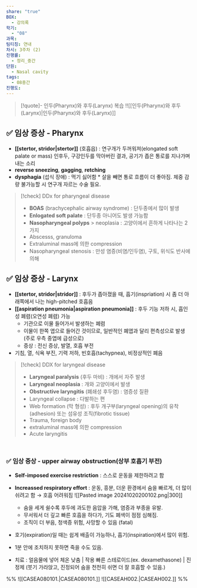 ```yaml
---
share: "true"
BOX:
  - 강의록
학기:
  - "08"
과목: 
팀티칭: 연내
차시: 3주차 (2)
진행률:
  - 정리_중간
단원:
  - Nasal cavity
tags:
  - 08중간
진행도: 
---
```


>[!quote]- 인두(Pharynx)와 후두(Larynx) 복습
!![[인두(Pharynx)와 후두(Larynx)|인두(Pharynx)와 후두(Larynx)]]

## ✅ 임상 증상 - Pharynx
- **[[stertor, stridor|stertor]]** (호흡읍) : 연구개가 두꺼워져(elongated soft palate or mass) 인후두, 구강인두를 막아버린 결과, 공기가 좁은 통로를 지나가며 내는 소리
- **reverse sneezing**, **gagging**, **retching**
- **dysphagia** (섭식 장애) : 먹기 싫어함
\* 살을 빼면 통로 흐름이 더 좋아짐. 체중 감량 불가능할 시 연구개 자르는 수술 필요.
>[!check] DDx for pharyngeal disease
>- **BOAS** (brachycephalic airway syndrome) : 단두종에서 많이 발생
>- **Enlogated soft palate** : 단두종 아니어도 발생 가능함
>- **Nasopharyngeal polyps** > neoplasia : 고양이에서 흔하게 나타나는 2가지
>- Abscesss, granuloma
>- Extraluminal mass에 의한 compression
>- Nasopharyngeal stenosis : 만성 염증(비염/인두염), 구토, 위식도 반사에 의해

## ✅ 임상 증상 - Larynx
- **[[stertor, stridor|stridor]]** : 후두가 좁아졌을 때, 흡기(inspriation) 시 좀 더 아래쪽에서 나는 high-pitched 호흡음
- **[[aspiration pneumonia|aspiration pneumonia]]** : 후두 기능 저하 시, 흡인성 폐렴(오연성 폐렴) 가능
	- 기관으로 이물 들어가서 발생하는 폐렴
	- 이물이 한쪽 엽으로 들어간 것이므로, 일반적인 폐엽과 달리 편측성으로 발생 (주로 우측 중엽에 급성으로)
	- 증상 : 전신 증상, 발열, 호흡 부전
- 기침, 열, 식욕 부진, 기력 저하, 빈호흡(tachypnea), 비정상적인 폐음

>[!check] DDX for laryngeal disease
>- **Laryngeal paralysis** (후두 마비) : 개에서 자주 발생
>- **Laryngeal neoplasia** : 개와 고양이에서 발생
>- **Obstructive laryngitis** (폐쇄성 후두염) : 염증성 질환
>- Laryngeal collapse : 다발하는 편
>- Web formation (막 형성) : 후두 개구부(laryngeal opening)의 유착(adhesion) 또는 섬유성 조직(fibrotic tissue)
>- Trauma, foreign body
>- extraluminal mass에 의한 compression
>- Acute laryngitis

<br>


### ✅ 임상 증상 - upper airway obstruction(상부 호흡기 부전)
- **Self-imposed exercise restriction** : 스스로 운동을 제한하려고 함
- **Increassed respiratory effort** : 운동, 흥분, 더운 환경에서 숨을 빠르게, 더 많이 쉬려고 함 → 호흡 어려워짐
	![[Pasted image 20241020200102.png|300]]
	- 숨을 세게 쉴수록 후두에 과도한 음압을 가해, 염증과 부종을 유발.
	- 무서워서 더 깊고 빠른 호흡을 하다가, 기도 폐색이 점점 심해짐.
	- 조직이 더 부음, 청색증 위험, 사망할 수 있음 (fatal)
- 호기(expiration)일 때는 쉽게 배출이 가능하나, 흡기(inspiration)에서 많이 위험.

- 1분 안에 조치하지 못하면 죽을 수도 있음.
- 치료 : 얼음물에 넣어 체온 낮춤 | 작용 빠른 스테로이드(ex. dexamethasone) | 진정제 (붓기 가라앉고, 진정되어 숨을 천천히 쉬면 더 잘 호흡할 수 있음.)


%%
![[CASEA080101.|CASEA080101.]]
![[CASEAH002.|CASEAH002.]]
%%